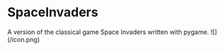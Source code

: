 # SpaceInvaders
A version of the classical game Space Invaders written with pygame.
![]
(/icon.png)
